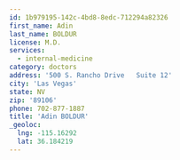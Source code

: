 ```yaml
---
id: 1b979195-142c-4bd8-8edc-712294a82326
first_name: Adin
last_name: BOLDUR
license: M.D.
services:
  - internal-medicine
category: doctors
address: '500 S. Rancho Drive   Suite 12'
city: 'Las Vegas'
state: NV
zip: '89106'
phone: 702-877-1887
title: 'Adin BOLDUR'
_geoloc:
  lng: -115.16292
  lat: 36.184219
---
```

